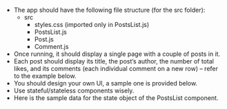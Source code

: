 - The app should have the following file structure (for the src folder): 
  - src 
    - styles.css (imported only in PostsList.js) 
    - PostsList.js 
    - Post.js 
    - Comment.js
- Once running, it should display a single page with a couple of posts in it. 
- Each post should display its title, the post’s author, the number of total likes, and its comments (each individual comment on a new row) – refer to the example below. 
- You should design your own UI, a sample one is provided below. 
- Use stateful/stateless components wisely. 
- Here is the sample data for the state object of the PostsList component.
